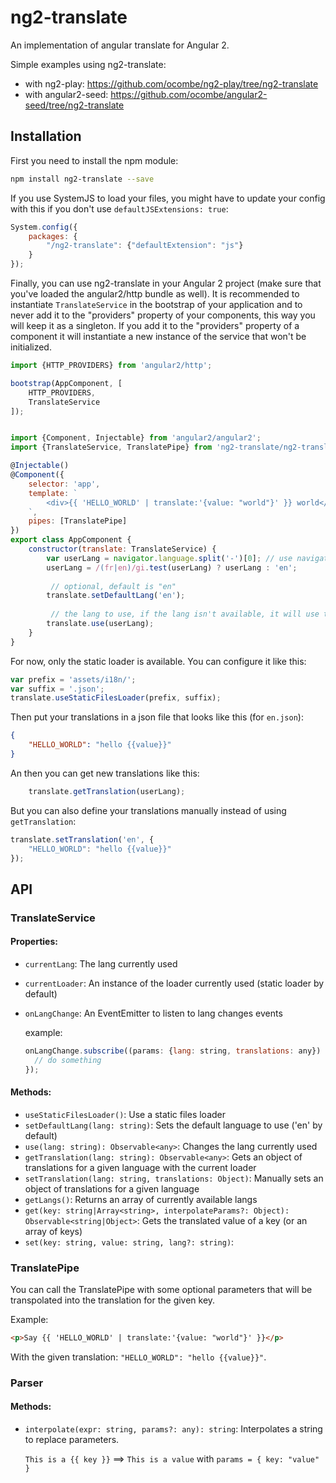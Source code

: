 # ng2-translate
An implementation of angular translate for Angular 2.

Simple examples using ng2-translate:
- with ng2-play: https://github.com/ocombe/ng2-play/tree/ng2-translate
- with angular2-seed: https://github.com/ocombe/angular2-seed/tree/ng2-translate

## Installation
First you need to install the npm module:
```sh
npm install ng2-translate --save
```

If you use SystemJS to load your files, you might have to update your config with this if you don't use `defaultJSExtensions: true`:
```js
System.config({
    packages: {
        "/ng2-translate": {"defaultExtension": "js"}
    }
});
```

Finally, you can use ng2-translate in your Angular 2 project (make sure that you've loaded the angular2/http bundle as well).
It is recommended to instantiate `TranslateService` in the bootstrap of your application and to never add it to the "providers" property of your components, this way you will keep it as a singleton.
If you add it to the "providers" property of a component it will instantiate a new instance of the service that won't be initialized.

```js
import {HTTP_PROVIDERS} from 'angular2/http';

bootstrap(AppComponent, [
    HTTP_PROVIDERS,
    TranslateService
]);


import {Component, Injectable} from 'angular2/angular2';
import {TranslateService, TranslatePipe} from 'ng2-translate/ng2-translate';

@Injectable()
@Component({
    selector: 'app',
    template: `
        <div>{{ 'HELLO_WORLD' | translate:'{value: "world"}' }} world</div>
    `,
    pipes: [TranslatePipe]
})
export class AppComponent {
    constructor(translate: TranslateService) {
        var userLang = navigator.language.split('-')[0]; // use navigator lang if available
        userLang = /(fr|en)/gi.test(userLang) ? userLang : 'en';
        
         // optional, default is "en"
        translate.setDefaultLang('en');
        
         // the lang to use, if the lang isn't available, it will use the current loader to get them
        translate.use(userLang);
    }
}
```

For now, only the static loader is available. You can configure it like this:
```js
var prefix = 'assets/i18n/';
var suffix = '.json';
translate.useStaticFilesLoader(prefix, suffix);
```

Then put your translations in a json file that looks like this (for `en.json`):
```json
{
    "HELLO_WORLD": "hello {{value}}"
}
```

An then you can get new translations like this:
```js
    translate.getTranslation(userLang);
```

But you can also define your translations manually instead of using `getTranslation`:
```js
translate.setTranslation('en', {
    "HELLO_WORLD": "hello {{value}}"
});
```

## API
### TranslateService
#### Properties:
- `currentLang`: The lang currently used
- `currentLoader`: An instance of the loader currently used (static loader by default)
- `onLangChange`: An EventEmitter to listen to lang changes events
    
    example:
	```js
    onLangChange.subscribe((params: {lang: string, translations: any}) => {
	  // do something
	});
    ```
    
#### Methods:
- `useStaticFilesLoader()`: Use a static files loader
- `setDefaultLang(lang: string)`: Sets the default language to use ('en' by default)
- `use(lang: string): Observable<any>`: Changes the lang currently used
- `getTranslation(lang: string): Observable<any>`: Gets an object of translations for a given language with the current loader
- `setTranslation(lang: string, translations: Object)`: Manually sets an object of translations for a given language
- `getLangs()`: Returns an array of currently available langs
- `get(key: string|Array<string>, interpolateParams?: Object): Observable<string|Object>`: Gets the translated value of a key (or an array of keys)
- `set(key: string, value: string, lang?: string)`: 

### TranslatePipe
You can call the TranslatePipe with some optional parameters that will be transpolated into the translation for the given key.

Example:
```html
<p>Say {{ 'HELLO_WORLD' | translate:'{value: "world"}' }}</p>
```

With the given translation: `"HELLO_WORLD": "hello {{value}}"`.

### Parser
#### Methods:
- `interpolate(expr: string, params?: any): string`: Interpolates a string to replace parameters.
	
    `This is a {{ key }}` ==> `This is a value` with `params = { key: "value" }`
